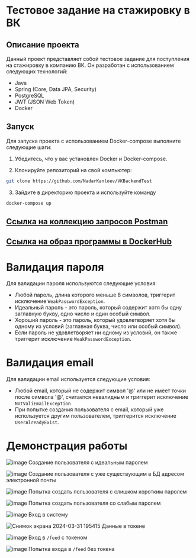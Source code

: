 # Тестовое задание на стажировку в ВК

## Описание проекта

Данный проект представляет собой тестовое задание для поступления на стажировку в компанию ВК. Он разработан с использованием следующих технологий:

- Java
- Spring (Core, Data JPA, Security)
- PostgreSQL
- JWT (JSON Web Token)
- Docker

## Запуск

Для запуска проекта с использованием Docker-compose выполните следующие шаги:

1. Убедитесь, что у вас установлен Docker и Docker-compose.

2. Клонируйте репозиторий на свой компьютер:

```bash
git clone https://github.com/NadarKanloev/VKBackendTest
```
3. Зайдите в директорию проекта и используйте команду
```bash
docker-compose up
```
## [Ссылка на коллекцию запросов Postman](https://www.postman.com/restless-escape-517248/workspace/habraggreagot/collection/27427106-ad1282f3-58a6-4432-b60b-7a7a5596d186?action=share&creator=27427106)
## [Ссылка на образ программы в DockerHub](https://hub.docker.com/repository/docker/veventumt/vkbackendtest/general)

# Валидация пароля

Для валидации пароля используются следующие условия:

- Любой пароль, длина которого меньше 8 символов, триггерит исключение `WeakPasswordException`.
- Идеальный пароль - это пароль, который содержит хотя бы одну заглавную букву, одно число и один особый символ.
- Хороший пароль - это пароль, который удовлетворяет хотя бы одному из условий (заглавная буква, число или особый символ).
- Если пароль не удовлетворяет ни одному из условий, он также триггерит исключение `WeakPasswordException`.

# Валидация email

Для валидации email используется следующие условия:

- Любой email, который не содержит символ '@' или не имеет точки после символа '@', считается невалидным и триггерит исключение `NotValiEmailException`
- При попытке создания пользователя с email, который уже используется другим пользователем, триггерится исключение `UserAlreadyExist`.

# Демонстрация работы
![image](https://github.com/NadarKanloev/VKBackendTest/assets/44449982/96b2ddbf-d86f-490f-9625-8f9f20b36528)
Создание пользователя с идеальным паролем

![image](https://github.com/NadarKanloev/VKBackendTest/assets/44449982/520d51d1-8671-4e72-b13b-8da41c20a936)
Создание пользователя с уже существующим в БД адресом электронной почты

![image](https://github.com/NadarKanloev/VKBackendTest/assets/44449982/c2fd792b-8b4b-4c0c-936c-aa469aa57712)
Попытка создать пользователя с слишком коротким паролем

![image](https://github.com/NadarKanloev/VKBackendTest/assets/44449982/9efb1a8a-8adc-4e4c-96e7-9696289579a7)
Попытка создать пользователя со слабым паролем

![image](https://github.com/NadarKanloev/VKBackendTest/assets/44449982/a1696102-3e2a-4f08-9787-9be228abb257)
Вход в систему

![Снимок экрана 2024-03-31 195415](https://github.com/NadarKanloev/VKBackendTest/assets/44449982/76020367-7233-45f8-96fc-ff017255a358)
Данные в токене

![image](https://github.com/NadarKanloev/VKBackendTest/assets/44449982/ad08ff4a-f90e-4be4-9a1f-6cf24887272b)
Вход в `/feed` с токеном

![image](https://github.com/NadarKanloev/VKBackendTest/assets/44449982/e2dddbf2-a2bb-4430-8fe5-1927ba400b3f)
Попытка входа в `/feed` без токена
